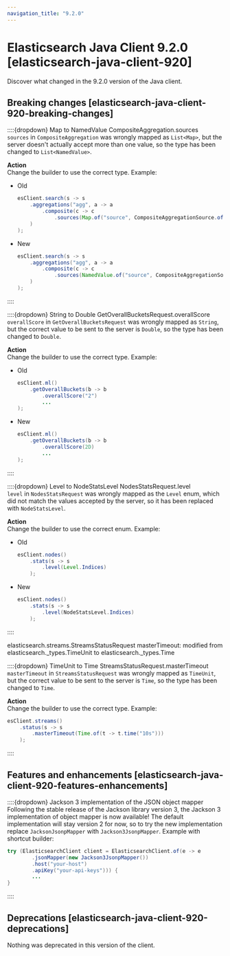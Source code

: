 ```yaml
---
navigation_title: "9.2.0"
---
```

# Elasticsearch Java Client 9.2.0 [elasticsearch-java-client-920]

Discover what changed in the 9.2.0 version of the Java client. 

## Breaking changes [elasticsearch-java-client-920-breaking-changes]

::::{dropdown} Map to NamedValue CompositeAggregation.sources  
`sources` in `CompositeAggregation` was wrongly mapped as `List<Map>`, but the server doesn't actually accept more than one value, so the type has been changed to `List<NamedValue>`.

**Action**<br> Change the builder to use the correct type.
Example:
- Old
    ```java
    esClient.search(s -> s
        .aggregations("agg", a -> a
            .composite(c -> c
                .sources(Map.of("source", CompositeAggregationSource.of(cas -> cas...))))
        )
    );
    ```
- New
    ```java
    esClient.search(s -> s
        .aggregations("agg", a -> a
            .composite(c -> c
                .sources(NamedValue.of("source", CompositeAggregationSource.of(cas -> cas...))))
        )
    );
    ``` 

::::

::::{dropdown} String to Double GetOverallBucketsRequest.overallScore  
`overallScore` in `GetOverallBucketsRequest` was wrongly mapped as `String`, but the correct value to be sent to the server is `Double`, so the type has been changed to `Double`.

**Action**<br> Change the builder to use the correct type.
Example:
- Old
    ```java
    esClient.ml()
        .getOverallBuckets(b -> b
            .overallScore("2")
            ...
    );
    ```
- New
    ```java
    esClient.ml()
        .getOverallBuckets(b -> b
            .overallScore(2D)
            ...
    );
    ```
::::

::::{dropdown} Level to NodeStatsLevel NodesStatsRequest.level  
`level` in `NodesStatsRequest` was wrongly mapped as the `Level` enum, which did not match the values accepted by the server, so it has been replaced with `NodeStatsLevel`.

**Action**<br> Change the builder to use the correct enum.
Example:
- Old
    ```java
    esClient.nodes()
        .stats(s -> s
            .level(Level.Indices)
        );
    ```
- New
    ```java
    esClient.nodes()
        .stats(s -> s
            .level(NodeStatsLevel.Indices)
        );
    ```
::::

elasticsearch.streams.StreamsStatusRequest
masterTimeout: modified from elasticsearch._types.TimeUnit to elasticsearch._types.Time

::::{dropdown} TimeUnit to Time StreamsStatusRequest.masterTimeout  
`masterTimeout` in `StreamsStatusRequest` was wrongly mapped as `TimeUnit`, but the correct value to be sent to the server is `Time`, so the type has been changed to `Time`.

**Action**<br> Change the builder to use the correct type.
Example:
```java
esClient.streams()
    .status(s -> s
        .masterTimeout(Time.of(t -> t.time("10s")))
    );
```
::::


## Features and enhancements [elasticsearch-java-client-920-features-enhancements]

::::{dropdown} Jackson 3 implementation of the JSON object mapper
Following the stable release of the Jackson library version 3, the Jackson 3 implementation of object mapper is now available!
The default implementation will stay version 2 for now, so to try the new implementation replace `JacksonJsonpMapper` with `Jackson3JsonpMapper`.
Example with shortcut builder:
```java
try (ElasticsearchClient client = ElasticsearchClient.of(e -> e
        .jsonMapper(new Jackson3JsonpMapper())
        .host("your-host")
        .apiKey("your-api-keys"))) {
        ...
}
```
::::

## Deprecations [elasticsearch-java-client-920-deprecations]

Nothing was deprecated in this version of the client. 
